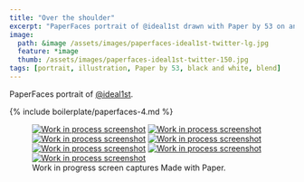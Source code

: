 ```yaml
---
title: "Over the shoulder"
excerpt: "PaperFaces portrait of @ideal1st drawn with Paper by 53 on an iPad."
image: 
  path: &image /assets/images/paperfaces-ideal1st-twitter-lg.jpg 
  feature: *image
  thumb: /assets/images/paperfaces-ideal1st-twitter-150.jpg
tags: [portrait, illustration, Paper by 53, black and white, blend]
---
```


PaperFaces portrait of [@ideal1st](http://twitter.com/ideal1st).

{% include boilerplate/paperfaces-4.md %}

<figure class="third">
  <a href="{{ site.url }}/assets/images/paperfaces-ideal1st-process-1-lg.jpg"><img src="{{ site.url }}/assets/images/paperfaces-ideal1st-process-1-600.jpg" alt="Work in process screenshot"></a>
  <a href="{{ site.url }}/assets/images/paperfaces-ideal1st-process-2-lg.jpg"><img src="{{ site.url }}/assets/images/paperfaces-ideal1st-process-2-600.jpg" alt="Work in process screenshot"></a>
  <a href="{{ site.url }}/assets/images/paperfaces-ideal1st-process-3-lg.jpg"><img src="{{ site.url }}/assets/images/paperfaces-ideal1st-process-3-600.jpg" alt="Work in process screenshot"></a>
  <a href="{{ site.url }}/assets/images/paperfaces-ideal1st-process-4-lg.jpg"><img src="{{ site.url }}/assets/images/paperfaces-ideal1st-process-4-600.jpg" alt="Work in process screenshot"></a>
  <a href="{{ site.url }}/assets/images/paperfaces-ideal1st-process-5-lg.jpg"><img src="{{ site.url }}/assets/images/paperfaces-ideal1st-process-5-600.jpg" alt="Work in process screenshot"></a>
  <a href="{{ site.url }}/assets/images/paperfaces-ideal1st-process-6-lg.jpg"><img src="{{ site.url }}/assets/images/paperfaces-ideal1st-process-6-600.jpg" alt="Work in process screenshot"></a>
  <a href="{{ site.url }}/assets/images/paperfaces-ideal1st-process-7-lg.jpg"><img src="{{ site.url }}/assets/images/paperfaces-ideal1st-process-7-600.jpg" alt="Work in process screenshot"></a>
  <figcaption>Work in progress screen captures Made with Paper.</figcaption>
</figure>